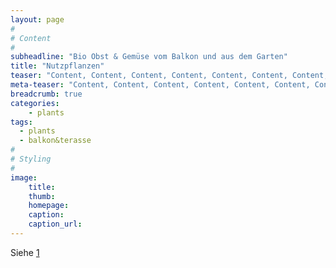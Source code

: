 ```yaml
---
layout: page
#
# Content
#
subheadline: "Bio Obst & Gemüse vom Balkon und aus dem Garten"
title: "Nutzpflanzen"
teaser: "Content, Content, Content, Content, Content, Content, Content,Content,Content,Content, Content, Content, Content"
meta-teaser: "Content, Content, Content, Content, Content, Content, Content,Content,Content,Content, Content, Content, Content"
breadcrumb: true 
categories:
    - plants
tags:
  - plants
  - balkon&terasse
#
# Styling
#
image:
    title:
    thumb:
    homepage:
    caption:
    caption_url:
---
```


Siehe [1]



 [1]: https://www.nabu.de/umwelt-und-ressourcen/oekologisch-leben/balkon-und-garten/tiere/insekten/22629.html
 [2]: #
 [3]: #
 [4]: #
 [5]: #
 [6]: #
 [7]: #
 [8]: #
 [9]: #
 [10]: #